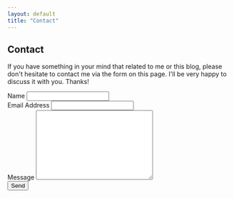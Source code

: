 ```yaml
---
layout: default
title: "Contact"
---
```


<div id="contact">
  <h2 class="pageTitle">Contact</h2>

  <div class="contactContent">
    <p>If you have something in your mind that related to me or this blog, please don't hesitate to contact me via the form on this page. I'll be very happy to discuss it with you. Thanks!</p>
  </div>

  <form action="http://formspree.io/wandaisra@gmail.com" method="POST">
    <label for="name">Name</label>
    <input type="text" id="name" name="name" class="full-width" required><br>
    <label for="email">Email Address</label>
    <input type="email" id="email" name="_replyto" class="full-width" required><br>
    <label for="message">Message</label>
    <textarea
      name="message"
      id="message"
      cols="30"
      rows="10"
      class="full-width"
      required></textarea><br>
    <input type="submit" value="Send" class="button">
  </form>
</div>
